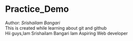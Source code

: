 # Practice_Demo
Author: <em> Srishailam Bangari </em>
<br>
This is created while learning about git and github<br>
Hii guys,Iam Srishailam Bangari
Iam Aspiring Web developer
